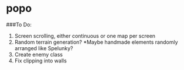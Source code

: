 # popo


###To Do:
1. Screen scrolling, either continuous or one map per screen
2. Random terrain generation?
  *Maybe handmade elements randomly arranged like Spelunky?
3. Create enemy class
4. Fix clipping into walls 
